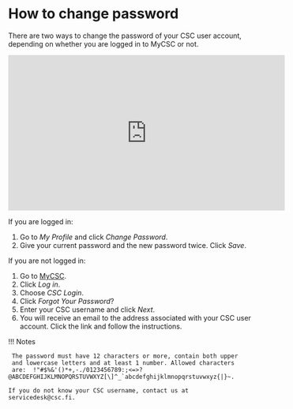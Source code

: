 # How to change password

There are two ways to change the password of your CSC user account,
depending on whether you are logged in to MyCSC or not.

<iframe width="560" height="315" src="https://www.youtube.com/embed/SWxzBlqyvLQ" frameborder="0" allow="accelerometer; autoplay; encrypted-media; gyroscope; picture-in-picture" allowfullscreen></iframe>

If you are logged in:

1. Go to _My Profile_ and click _Change Password_.
1. Give your current password and the new password twice. Click _Save_.

If you are not logged in:

1. Go to [MyCSC](http://my.csc.fi).
1. Click _Log in_.
1. Choose _CSC Login_.
1. Click _Forgot Your Password_?
1. Enter your CSC username and click _Next_.
1. You will receive an email to the address associated with your CSC
user account. Click the link and follow the instructions.

!!! Notes

     The password must have 12 characters or more, contain both upper
     and lowercase letters and at least 1 number. Allowed characters
     are:  !"#$%&'()*+,-./0123456789:;<=>?@ABCDEFGHIJKLMNOPQRSTUVWXYZ[\]^_`abcdefghijklmnopqrstuvwxyz{|}~.

    If you do not know your CSC username, contact us at
    servicedesk@csc.fi.
